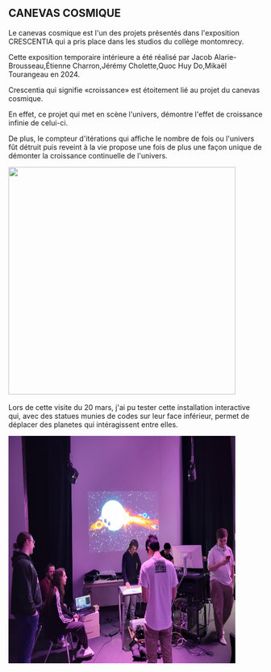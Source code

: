 ## CANEVAS COSMIQUE

Le canevas cosmique est l'un des projets présentés dans l'exposition CRESCENTIA qui a pris place dans les studios du collège montomrecy.

Cette exposition temporaire intérieure a été réalisé par Jacob Alarie-Brousseau,Étienne Charron,Jérémy Cholette,Quoc Huy Do,Mikaël Tourangeau en 2024.

Crescentia qui signifie «croissance» est étoitement lié au projet du canevas cosmique. 

En effet, ce projet qui met en scène l'univers, démontre l'effet de croissance infinie de celui-ci.

De plus, le compteur d'itérations qui affiche le nombre de fois ou l'univers fût détruit puis reveint à la vie propose une fois de plus une façon unique de démonter la croissance continuelle de l'univers.

<img src="CRESCENTIA/Expositions/medias/canevas_cosmique_fin_itération.png" width=450 height=450>

Lors de cette visite du 20 mars, j'ai pu tester cette installation interactive qui, avec des statues munies de codes sur leur face inférieur, permet de déplacer des planetes qui intéragissent entre elles.

<img src="./medias/canevascosmique_pre_ensemble.png" width=450 height=450>

